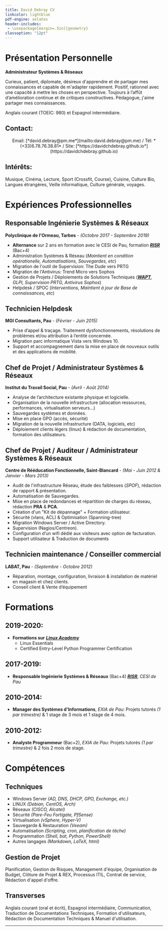 ```yaml
---
title: David Debray CV
linkcolor: lightblue
pdf-engine: xelatex
header-includes:
 - \usepackage[margin=.5in]{geometry}
classoption: "12pt"
---
```


<link rel="icon" href="favicon.png" type="image/png" />

Présentation Personnelle
============
**Administrateur Systèmes & Réseaux**

Curieux, patient, diplomate, désireux d'apprendre et de partager mes connaissances et capable de m'adapter rapidement. Positif, rationnel avec une capacité à mettre les choses en perspective. Toujours à l’affût d’amélioration continue et de critiques constructives. Pédagogue, j'aime partager mes connaissances. 

Anglais courant (TOEIC: 980) et Espagnol intermédiaire.

Contact:
----------

<p style="text-align: center;">
  Email: [*david.debray@pm.me*](mailto:david.debray@pm.me) / Tél: *(+33)6.78.76.38.81* / Site: [*https://davidchdebray.github.io*](https://davidchdebray.github.io)
</p>

Intérêts:
----------

Musique, Cinéma, Lecture, Sport (Crossfit, Course), Cuisine, Culture Bio, Langues étrangères, Veille informatique, Culture générale, voyages.

Expériences Professionnelles
============
Responsable Ingénierie Systèmes & Réseaux
----------
**Polyclinique de l'Ormeau, Tarbes** - *(Octobre 2017 - Septembre 2019)*

- **Alternance** sur 2 ans en formation avec le CESI de Pau, formation [***RISR***](https://catalogue.cesi.fr/responsable-en-ingenierie-systemes-et-reseaux-en-alternance-24-mois-1609807-2019/) (Bac+4)
- Administration Systèmes & Réseau (*Maintient en condition opérationelle, Automatisations, Sauvegardes, etc*)
- Migration de l'outil de Supervision: The Dude vers PRTG
- Migration de l'Antivirus: Trend Micro vers Sophos
- Gestion de Projets / Déploiements de Solutions Techniques (*[***WAPT***](https://www.tranquil.it/en/solutions/wapt/), GLPI, Supervision PRTG, Antivirus Sophos*)
- Helpdesk / SPOC (*Interventions, Maintient à jour de Base de connaissances, etc*)

Technicien Helpdesk
----------
**MGI Consultants, Pau** - *(Février - Juin 2015)*

- Prise d’appel & traçage. Traitement dysfonctionnements, résolutions de problèmes et/ou attribution à l’entité concernée.
- Migration parc informatique Vista vers Windows 10.
- Support et accompagnement dans la mise en place de nouveaux outils et des applications de mobilité.

Chef de Projet / Administrateur Systèmes & Réseaux
----------
**Institut du Travail Social, Pau** - *(Avril - Août 2014)*

- Analyse de l’architecture existante physique et logicielle.
- Organisation de la nouvelle infrastructure (allocation ressources, performances, virtualisation serveurs...)
- Sauvegardes systèmes et données.
- Mise en place GPO (accès, sécurité)
- Migration de la nouvelle infrastructure (DATA, logiciels, etc)
- Déploiement clients légers (linux) & rédaction de documentation, formation des utilisateurs.

Chef de Projet / Auditeur / Administrateur Systèmes & Réseaux
----------
**Centre de Rééducation Fonctionnelle, Saint-Blancard** - *(Mai - Juin 2012 & Janvier - Mars 2013)*

- Audit  de l'infrastructure Réseau, étude des faiblesses (*SPOF*), rédaction de rapport & présentation.
- Automatisation de Sauvegardes.
- Mise en place de redondances et répartition de charges du réseau, rédaction **PRA** & **PCA**.
- Création d'un "Kit de dépannage" + Formation utilisateur.
- Sécurité (vlans, ACL) & Optimisation (Spanning-tree)
- Migration Windows Server / Active Directory.
- Supervision (Nagios/Centreon).
- Configuration d’un wifi dédié aux visiteurs avec option de facturation.
- Support utilisateur & Traduction de documents

Technicien maintenance / Conseiller commercial
----------
**LABAT, Pau** - *(Septembre - Octobre 2012)*

- Réparation, montage, configuration, livraison & installation de matériel en magasin et chez clients.
- Conseil client & Vente d’équipement

Formations
==========
2019-2020:
----------
- **Formations sur** [***Linux Academy***](https://linuxacademy.com)
  + Linux Essentials
  + Certified Entry-Level Python Programmer Certification

2017-2019:
----------
- **Responsable Ingénierie Systèmes & Réseaux** (Bac+4) [***RISR***](https://catalogue.cesi.fr/responsable-en-ingenierie-systemes-et-reseaux-en-alternance-24-mois-1609807-2019/), *CESI de Pau*

2010-2014:
----------
- **Manager des Systèmes d'Informations**, *EXIA de Pau*: Projets tutorés *(1 par trimestre)* & 1 stage de 3 mois et 1 stage de 4 mois.

2010-2012:
----------
- **Analyste Programmeur** (Bac+2), *EXIA de Pau*: Projets tutorés *(1 par trimestre)* & 2 fois 2 mois de stage.

Compétences
==========
Techniques
----------
- Windows Server *(AD, DNS, DHCP, GPO, Exchange, etc.)*
- LINUX *(Debian, CentOS, Arch)*
- Réseaux *(CISCO, Alcatel)*
- Sécurité *(Pare-Feu Fortigate, PfSense)*
- Virtualisation *(vSphere, Hyper-V)*
- Sauvegarde & Restauration *(Veeam)*
- Automatisation *(Scripting, cron, planification de tâche)*
- Programmation *(Shell, bat, Python, PowerShell)*
- Autres langages *(Markdown, LaTeX, html)*

Gestion de Projet
----------
Planification, Gestion de Risques, Management d'équipe, Organisation de Budget, Clôture de Projet & REX, Processus ITIL, Contrat de service, Rédaction d'appel d'offre.

Transverses
----------
Anglais courant (oral et écrit), Espagnol intermédiaire, Communication, Traduction de Documentations Techniques, Formation d'utilisateurs, Rédaction de Documentation Techniques & Manuel d'utilisation.


---
